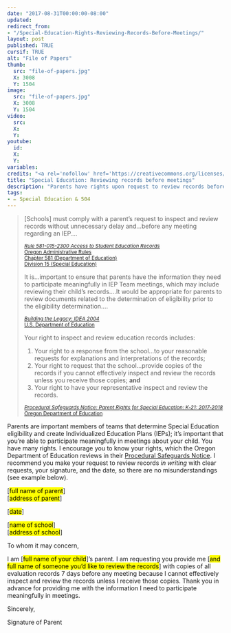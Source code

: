 ```yaml
---
date: "2017-08-31T00:00:00-08:00"
updated:
redirect_from:
- "/Special-Education-Rights-Reviewing-Records-Before-Meetings/"
layout: post
published: TRUE
cursif: TRUE
alt: "File of Papers"
thumb:
  src: "file-of-papers.jpg"
  X: 3008
  Y: 1504
image:
  src: "file-of-papers.jpg"
  X: 3008
  Y: 1504
video:
  src: 
  X: 
  Y: 
youtube:
  id:
  X:
  Y:
variables:
credits: "<a rel='nofollow' href='https://creativecommons.org/licenses/by-sa/2.0/' target='_blank'><svg xmlns='http://www.w3.org/2000/svg' viewBox='5.5 -3.5 64 64' enable-background='new 5.5 -3.5 64 64'><circle fill='#fff' cx='37.785' cy='28.501' r='28.836'/><path d='M37.441-3.5c8.951 0 16.572 3.125 22.857 9.372 3.008 3.009 5.295 6.448 6.857 10.314 1.561 3.867 2.344 7.971 2.344 12.314 0 4.381-.773 8.486-2.314 12.313-1.543 3.828-3.82 7.21-6.828 10.143-3.123 3.085-6.666 5.448-10.629 7.086-3.961 1.638-8.057 2.457-12.285 2.457s-8.276-.808-12.143-2.429c-3.866-1.618-7.333-3.961-10.4-7.027-3.067-3.066-5.4-6.524-7-10.372s-2.4-7.904-2.4-12.171c0-4.229.809-8.295 2.428-12.2 1.619-3.905 3.972-7.4 7.057-10.486 6.095-6.208 13.58-9.314 22.456-9.314zm.116 5.772c-7.314 0-13.467 2.553-18.458 7.657-2.515 2.553-4.448 5.419-5.8 8.6-1.354 3.181-2.029 6.505-2.029 9.972 0 3.429.675 6.734 2.029 9.913 1.353 3.183 3.285 6.021 5.8 8.516 2.514 2.496 5.351 4.399 8.515 5.715 3.161 1.314 6.476 1.971 9.943 1.971 3.428 0 6.75-.665 9.973-1.999 3.219-1.335 6.121-3.257 8.713-5.771 4.99-4.876 7.484-10.99 7.484-18.344 0-3.543-.648-6.895-1.943-10.057-1.293-3.162-3.18-5.98-5.654-8.458-5.146-5.143-11.335-7.715-18.573-7.715zm-.401 20.915l-4.287 2.229c-.458-.951-1.019-1.619-1.685-2-.667-.38-1.286-.571-1.858-.571-2.856 0-4.286 1.885-4.286 5.657 0 1.714.362 3.084 1.085 4.113.724 1.029 1.791 1.544 3.201 1.544 1.867 0 3.181-.915 3.944-2.743l3.942 2c-.838 1.563-2 2.791-3.486 3.686-1.484.896-3.123 1.343-4.914 1.343-2.857 0-5.163-.875-6.915-2.629-1.752-1.752-2.628-4.19-2.628-7.313 0-3.048.886-5.466 2.657-7.257 1.771-1.79 4.009-2.686 6.715-2.686 3.963-.002 6.8 1.541 8.515 4.627zm18.457 0l-4.229 2.229c-.457-.951-1.02-1.619-1.686-2-.668-.38-1.307-.571-1.914-.571-2.857 0-4.287 1.885-4.287 5.657 0 1.714.363 3.084 1.086 4.113.723 1.029 1.789 1.544 3.201 1.544 1.865 0 3.18-.915 3.941-2.743l4 2c-.875 1.563-2.057 2.791-3.541 3.686-1.486.896-3.105 1.343-4.857 1.343-2.896 0-5.209-.875-6.941-2.629-1.736-1.752-2.602-4.19-2.602-7.313 0-3.048.885-5.466 2.658-7.257 1.77-1.79 4.008-2.686 6.713-2.686 3.962-.002 6.783 1.541 8.458 4.627z'/></svg></a> Jodimichelle | <a rel='nofollow' href='https://www.flickr.com/photos/jodimichelle/5882754965/' target='_blank'>Flickr</a> | unendorsed adaptation"
title: "Special Education: Reviewing records before meetings"
description: "Parents have rights upon request to review records before meetings, invite someone else to review the records, and receive explanations and interpretations."
tags:
- ✏️ Special Education & 504
---
```

<blockquote><div>
<p>[Schools] must comply with a parent’s request to inspect and review records without unnecessary delay and&hellip;before any meeting regarding an IEP&hellip;.</p>
<div class="citation"><small><a rel="nofollow" href="https://secure.sos.state.or.us/oard/view.action?ruleNumber=581-015-2300" title="Oregon Administrative Rules: Chapter 581 (Department of Education): Division 15 (Special Education): Rule 581-015-2300 (Access to Student Education Records)" target="_blank"><cite>Rule 581-015-2300 Access to Student Education Records</cite><br>Oregon Administrative Rules<br>Chapter 581 (Department of Education)<br>Division 15 (Special Education)</a></small></div>
<p>It is&hellip;important to ensure that parents have the information they need to participate meaningfully in IEP Team meetings, which may include reviewing their child’s records.&hellip;It would be appropriate for parents to review documents related to the determination of eligibility prior to the eligibility determination&hellip;.</p>
<div class="citation"><small><a rel="nofollow" href="http://idea.ed.gov/explore/view/p/,root,regs,preamble2,prepart2,D,.html" title="Building the Legacy: IDEA 2004" target="_blank"><cite>Building&nbsp;the&nbsp;Legacy: IDEA&nbsp;2004</cite><br>U.S. Department of Education</a></small></div>
<p>Your right to inspect and review education records includes:</p>
<ol>
<li>Your right to a response from the school&hellip;to your reasonable requests for explanations and interpretations of the records;</li>
<li>Your right to request that the school&hellip;provide copies of the records if you cannot effectively inspect and review the records unless you receive those copies; <strong class="underline">and</strong></li>
<li>Your right to have your representative inspect and review the records.</li>
</ol>
<div class="citation"><small><a rel="nofollow" href="http://www.oregon.gov/ode/rules-and-policies/Documents/englishk21.pdf" title="Procedural Safeguards Notice: Parent Rights for Special Education: K-21" target="_blank"><cite>Procedural&nbsp;Safeguards&nbsp;Notice: Parent&nbsp;Rights&nbsp;for&nbsp;Special&nbsp;Education: K‑21:&nbsp;2017‑2018</cite><br>Oregon&nbsp;Department of&nbsp;Education</a></small></div>
</div></blockquote>
<p>Parents are important members of teams that determine Special Education eligibility and create Individualized Education Plans (IEPs); it’s important that you’re able to participate meaningfully in meetings about your child. You have many rights. I encourage you to know your rights, which the Oregon Department of Education reviews in their <a rel="nofollow" href="http://www.oregon.gov/ode/rules-and-policies/Documents/englishk21.pdf" title="Procedural Safeguards Notice: Parent Rights for Special Education: K-21" target="_blank">Procedural Safeguards Notice</a>. I recommend you make your request to review records <i>in writing</i> with clear requests, your signature, and the date, so there are no misunderstandings (see example below).</p>
<section class="paper">
<p>[<mark><span>full name of parent</span></mark>]<br>[<mark><span>address of parent</span></mark>]</p>
<p>[<mark><span>date</span></mark>]</p>
<p>[<mark><span>name of school</span></mark>]<br>[<mark><span>address of school</span></mark>]</p>
<p>To whom it may concern,</p>
<p>I am [<mark><span>full name of your child</span></mark>]’s parent. I am requesting you provide me [<mark><span>and full name of someone you’d like to review the records</span></mark>] with copies of all evaluation records 7 days before any meeting because I cannot effectively inspect and review the records unless I receive those copies. Thank you in advance for providing me with the information I need to participate meaningfully in meetings.</p>
<p>Sincerely,</p>
<p class="cursif">Signature of Parent</p>
</section>